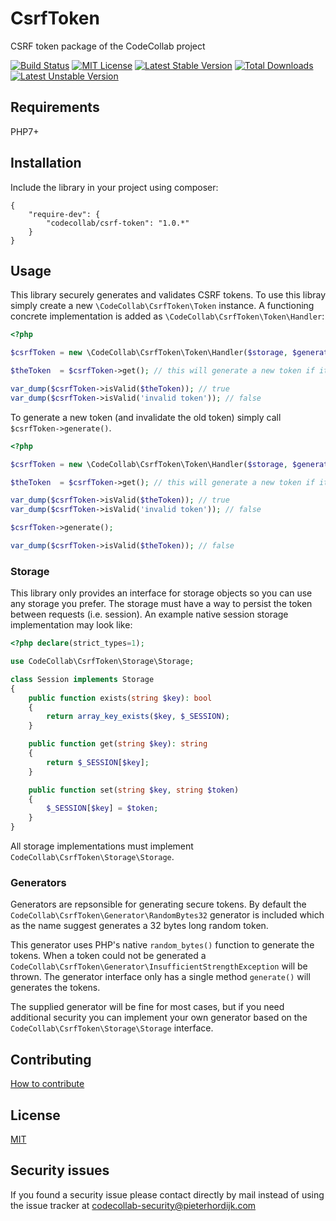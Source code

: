 # CsrfToken

CSRF token package of the CodeCollab project

[![Build Status](https://travis-ci.org/CodeCollab/CsrfToken.svg?branch=master)](https://travis-ci.org/CodeCollab/CsrfToken) [![MIT License](https://img.shields.io/badge/license-MIT-blue.svg)](mit) [![Latest Stable Version](https://poser.pugx.org/codecollab/csrf-token/v/stable)](https://packagist.org/packages/codecollab/csrf-token) [![Total Downloads](https://poser.pugx.org/codecollab/csrf-token/downloads)](https://packagist.org/packages/codecollab/csrf-token) [![Latest Unstable Version](https://poser.pugx.org/codecollab/csrf-token/v/unstable)](https://packagist.org/packages/codecollab/csrf-token)

## Requirements

PHP7+

## Installation

Include the library in your project using composer:

    {
        "require-dev": {
            "codecollab/csrf-token": "1.0.*"
        }
    }

## Usage

This library securely generates and validates CSRF tokens. To use this libray simply create a new `\CodeCollab\CsrfToken\Token` instance. A functioning concrete implementation is added as `\CodeCollab\CsrfToken\Token\Handler`:

````php
<?php

$csrfToken = new \CodeCollab\CsrfToken\Token\Handler($storage, $generator);

$theToken  = $csrfToken->get(); // this will generate a new token if it doesn't exist yet

var_dump($csrfToken->isValid($theToken)); // true
var_dump($csrfToken->isValid('invalid token')); // false
````

To generate a new token (and invalidate the old token) simply call `$csrfToken->generate()`.

````php
<?php

$csrfToken = new \CodeCollab\CsrfToken\Token\Handler($storage, $generator);

$theToken  = $csrfToken->get(); // this will generate a new token if it doesn't exist yet

var_dump($csrfToken->isValid($theToken)); // true
var_dump($csrfToken->isValid('invalid token')); // false

$csrfToken->generate();

var_dump($csrfToken->isValid($theToken)); // false
````

### Storage

This library only provides an interface for storage objects so you can use any storage you prefer. The storage must have a way to persist the token between requests (i.e. session). An example native session storage implementation may look like:

````php
<?php declare(strict_types=1);

use CodeCollab\CsrfToken\Storage\Storage;

class Session implements Storage
{
    public function exists(string $key): bool
    {
        return array_key_exists($key, $_SESSION);
    }

    public function get(string $key): string
    {
        return $_SESSION[$key];
    }

    public function set(string $key, string $token)
    {
        $_SESSION[$key] = $token;
    }
}
````

All storage implementations must implement `CodeCollab\CsrfToken\Storage\Storage`.

### Generators

Generators are repsonsible for generating secure tokens. By default the `CodeCollab\CsrfToken\Generator\RandomBytes32` generator is included which as the name suggest generates a 32 bytes long random token.

This generator uses PHP's native `random_bytes()` function to generate the tokens. When a token could not be generated a `CodeCollab\CsrfToken\Generator\InsufficientStrengthException` will be thrown. The generator interface only has a single method `generate()` will generates the tokens.

The supplied generator will be fine for most cases, but if you need additional security you can implement your own generator based on the `CodeCollab\CsrfToken\Storage\Storage` interface.

## Contributing

[How to contribute][contributing]

## License

[MIT][mit]

## Security issues

If you found a security issue please contact directly by mail instead of using the issue tracker at codecollab-security@pieterhordijk.com

[contributing]: https://github.com/CodeCollab/CsrfToken/blob/master/CONTRIBUTING.md
[mit]: http://spdx.org/licenses/MIT
